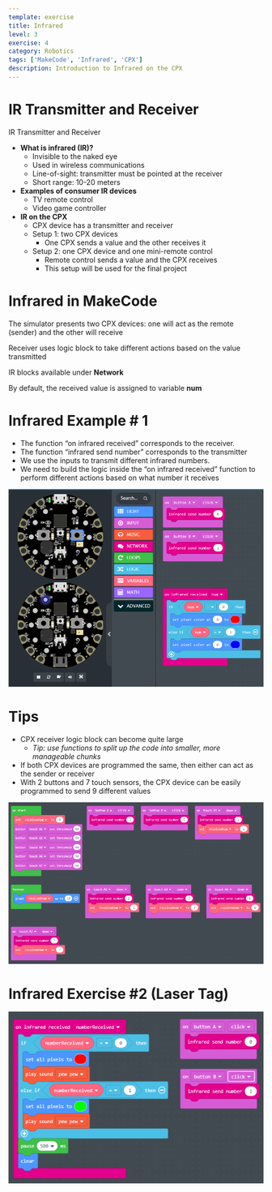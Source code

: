 ```yaml
---
template: exercise
title: Infrared
level: 3
exercise: 4
category: Robotics
tags: ['MakeCode', 'Infrared', 'CPX']
description: Introduction to Infrared on the CPX
---
```


# IR Transmitter and Receiver

IR Transmitter and Receiver

- **What is infrared \(IR\)?**
  - Invisible to the naked eye
  - Used in wireless communications
  - Line\-of\-sight: transmitter must be pointed at the receiver
  - Short range: 10\-20 meters
- **Examples of consumer IR devices**
  - TV remote control
  - Video game controller
- **IR on the CPX**
  - CPX device has a transmitter and receiver
  - Setup 1: two CPX devices
    - One CPX sends a value and the other receives it
  - Setup 2: one CPX device and one mini\-remote control
    - Remote control sends a value and the CPX receives
    - This setup will be used for the final project

# Infrared in MakeCode

The simulator presents two CPX devices: one will act as the remote \(sender\) and the other will receive

Receiver uses logic block to take different actions based on the value transmitted

IR blocks available under **Network**

By default\, the received value is assigned to variable **num**

# Infrared Example # 1

- The function “on infrared received” corresponds to the receiver\.
- The function “infrared send number” corresponds to the transmitter
- We use the inputs to transmit different infrared numbers\.
- We need to build the logic inside the “on infrared received” function to perform different actions based on what number it receives

![](Lesson41.png)

# Tips

- CPX receiver logic block can become quite large
  - _Tip: use functions to split up the code into smaller\, more manageable chunks_
- If both CPX devices are programmed the same\, then either can act as the sender or receiver
- With 2 buttons and 7 touch sensors\, the CPX device can be easily programmed to send 9 different values

![](Lesson47.png)

# Infrared Exercise \#2 \(Laser Tag\)

![](Lesson48.png)
